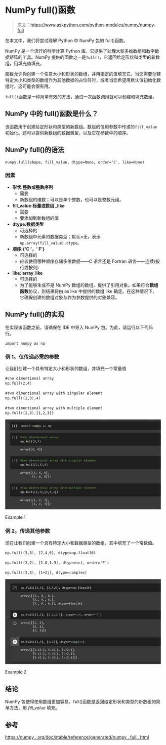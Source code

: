# NumPy full()函数

> 原文：<https://www.askpython.com/python-modules/numpy/numpy-full>

在本文中，我们将尝试理解 Python 中 NumPy 包的 full()函数。

NumPy 是一个流行的科学计算 Python 库，它提供了处理大型多维数组和数字数据矩阵的工具。NumPy 提供的函数之一是`full()`，它返回给定形状和类型的新数组，用填充值填充。

函数允许你创建一个任意大小和形状的数组，并用指定的值填充它。当您需要创建特定大小和类型的数组作为其他数据的占位符时，或者当您希望用默认值初始化数组时，这可能会很有用。

`full()`函数是一种简单有效的方法，通过一次函数调用就可以创建和填充数组。

## NumPy 中的 full()函数是什么？

该函数用于创建给定形状和类型的新数组。数组的值用参数中传递的`fill_value`初始化。还可以提供新数组的数据类型，以及它在参数中的顺序。

## NumPy full()的语法

```
numpy.full(shape, fill_value, dtype=None, order='C', like=None)

```

### 因素

*   **形状:整数或整数序列**
    *   需要
    *   新数组的维数；可以是单个整数，也可以是整数元组。
*   **fill_value:标量或数组 _like**
    *   需要
    *   要添加到新数组的值
*   **dtype:数据类型**
    *   可选择的
    *   新数组中元素的数据类型；默认=无，表示`np.array(fill_value).dtype`。
*   **顺序:{'C '，' F'}**
    *   可选择的
    *   应该使用哪种顺序存储多维数据——C 语言还是 Fortran 语言——连续(按行或按列)
*   **like: array_like**
    *   可选择的
    *   为了能够生成不是 NumPy 数组的数组，提供了引用对象。如果符合**数组函数**协议，则结果将由 as like 中提供的数组 like 确定。在这种情况下，它确保创建的数组对象与作为参数提供的对象兼容。

## NumPy full()的实现

在实现该函数之前，请确保在 IDE 中导入 NumPy 包。为此，请运行以下代码行。

```
import numpy as np

```

### 例 1。仅传递必需的参数

让我们创建一个具有特定大小和形状的数组，并填充一个常量值

```
#one dimentional array
np.full(2,4)

#two dimentional array with singular element
np.full((2,3),4)

#two dimentional array with multiple element
np.full((2,3),[1,2,3])

```

![Example 1](img/28294578bb1fd44f048c7d65ad4ab14b.png)

Example 1

### 例 2。传递其他参数

现在让我们创建一个具有特定大小和数据类型的数组，其中填充了一个常数值。

```
np.full((3,3), [2,4,6], dtype=np.float16)

np.full((3,2), [2.8,1.9], dtype=int, order='F')

np.full((3,3), [1+2j], dtype=complex)

```

![Example 2](img/37a867713fc4de8f4e135844728ecf3b.png)

Example 2

## 结论

NumPy 包使得使用数组更加容易。full()函数是返回给定形状和类型的新数组的简单方法，用 *fill_value* 填充。

## 参考

[https://numpy . org/doc/stable/reference/generated/numpy . full . html](https://numpy.org/doc/stable/reference/generated/numpy.full.html)